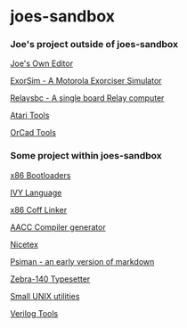 joes-sandbox
============

### Joe's project outside of joes-sandbox

[Joe's Own Editor](http://joe-editor.sourceforge.net)

[ExorSim - A Motorola Exorciser Simulator](http://exorsim.sourceforge.net)

[Relaysbc - A single board Relay computer](http://relaysbc.sourceforge.net)

[Atari Tools](https://github.com/jhallen/atari-tools)

[OrCad Tools](https://github.com/jhallen/orcad-tools)

### Some project within joes-sandbox

[x86 Bootloaders](https://github.com/jhallen/joes-sandbox/tree/master/boot)

[IVY Language](https://github.com/jhallen/joes-sandbox/tree/lang/ivy)

[x86 Coff Linker](https://github.com/jhallen/joes-sandbox/tree/lang/alink)

[AACC Compiler generator](https://github.com/jhallen/joes-sandbox/tree/lang/aacc)

[Nicetex](https://github.com/jhallen/joes-sandbox/tree/lang/doc/nicetex)

[Psiman - an early version of markdown](https://github.com/jhallen/joes-sandbox/tree/lang/doc/psiman)

[Zebra-140 Typesetter](https://github.com/jhallen/joes-sandbox/tree/lang/doc/zebra)

[Small UNIX utilities](https://github.com/jhallen/joes-sandbox/tree/util)

[Verilog Tools](https://github.com/jhallen/joes-sandbox/tree/verilog-tools)
